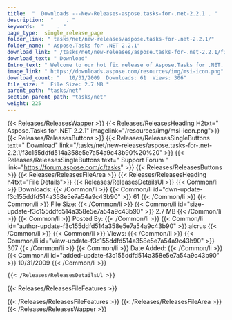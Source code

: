 ```yaml
---
title:  "  Downloads ---New-Releases-aspose.tasks-for-.net-2.2.1 . " 
description:  "    . " 
keywords:  "    . " 
page_type:  single_release_page
folder_link: " tasks/net/new-releases/aspose.tasks-for-.net-2.2.1/"
folder_name: " Aspose.Tasks for .NET 2.2.1"
download_link: " /tasks/net/new-releases/aspose.tasks-for-.net-2.2.1/f3c155ddfd514a358e5e7a54a9c43b90"
download_text: " Download"
Intro_text: " Welcome to our hot fix release of Aspose.Tasks for .NET. This release fixes the ..."
image_link: " https://downloads.aspose.com/resources/img/msi-icon.png"
download_count: "   10/31/2009  Downloads: 61  Views: 306"
file_size: "  File Size: 2.7 MB "
parent_path: "tasks/net"
section_parent_path: "tasks/net"
weight: 225 
---
```


{{< Releases/ReleasesWapper >}}
  {{< Releases/ReleasesHeading H2txt=" Aspose.Tasks for .NET 2.2.1" imagelink="/resources/img/msi-icon.png">}}
  {{< Releases/ReleasesButtons >}}
    {{< Releases/ReleasesSingleButtons text=" Download" link="/tasks/net/new-releases/aspose.tasks-for-.net-2.2.1/f3c155ddfd514a358e5e7a54a9c43b90%20%20" >}}
    {{< Releases/ReleasesSingleButtons text=" Support Forum " link="https://forum.aspose.com/c/tasks" >}}
  {{< Releases/ReleasesButtons >}}
  {{< Releases/ReleasesFileArea >}}
    {{< Releases/ReleasesHeading h4txt="File Details">}}
    {{< Releases/ReleasesDetailsUl >}}
            {{< Common/li  >}} Downloads: {{< /Common/li >}} 
      {{< Common/li id="dwn-update-f3c155ddfd514a358e5e7a54a9c43b90" >}} 61 {{< /Common/li >}} 
      {{< Common/li  >}} File Size: {{< /Common/li >}} 
      {{< Common/li id="size-update-f3c155ddfd514a358e5e7a54a9c43b90" >}} 2.7 MB {{< /Common/li >}} 
      {{< Common/li  >}} Posted By: {{< /Common/li >}} 
      {{< Common/li id="author-update-f3c155ddfd514a358e5e7a54a9c43b90" >}} alcrus {{< /Common/li >}} 
      {{< Common/li  >}} Views: {{< /Common/li >}} 
      {{< Common/li id="view-update-f3c155ddfd514a358e5e7a54a9c43b90" >}} 307 {{< /Common/li >}} 
      {{< Common/li  >}} Date Added: {{< /Common/li >}} 
      {{< Common/li id="added-update-f3c155ddfd514a358e5e7a54a9c43b90" >}} 10/31/2009 {{< /Common/li >}} 

    {{< /Releases/ReleasesDetailsUl >}}

  {{< Releases/ReleasesFileFeatures >}}
      
  {{< /Releases/ReleasesFileFeatures >}}
 {{< /Releases/ReleasesFileArea >}}
{{< /Releases/ReleasesWapper >}}


